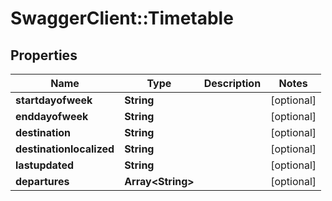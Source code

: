 # SwaggerClient::Timetable

## Properties
Name | Type | Description | Notes
------------ | ------------- | ------------- | -------------
**startdayofweek** | **String** |  | [optional] 
**enddayofweek** | **String** |  | [optional] 
**destination** | **String** |  | [optional] 
**destinationlocalized** | **String** |  | [optional] 
**lastupdated** | **String** |  | [optional] 
**departures** | **Array&lt;String&gt;** |  | [optional] 


